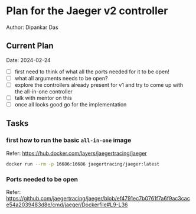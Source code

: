 # Plan for the Jaeger v2 controller

Author: Dipankar Das

## Current Plan
Date: 2024-02-24

- [ ] first need to think of what all the ports needed for it to be open!
- [ ] what all arguments needs to be open?
- [ ] explore the controllers already present for v1 and try to come up with the all-in-one controller
- [ ] talk with mentor on this
- [ ] once all looks good go for the implementation

## Tasks

### first how to run the basic `all-in-one` image

Refer: https://hub.docker.com/layers/jaegertracing/jaeger

```bash
docker run --rm -p 16686:16686 jaegertracing/jaeger:latest
```

### Ports needed to be open

Refer: https://github.com/jaegertracing/jaeger/blob/ef4791ec7b0761f7a6f9ac3cace54a2039483d8e/cmd/jaeger/Dockerfile#L9-L36


